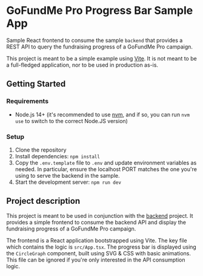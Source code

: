 # GoFundMe Pro Progress Bar Sample App

Sample React frontend to consume the sample `backend` that provides a REST API to query the fundraising progress of a GoFundMe Pro campaign.

This project is meant to be a simple example using [Vite](https://vitejs.dev/). It is not meant to be a full-fledged application, nor to be used in production as-is.

## Getting Started

### Requirements

- Node.js 14+ (it's recommended to use [nvm](https://github.com/nvm-sh/nvm), and if so, you can run `nvm use` to switch to the correct Node.JS version)

### Setup

1. Clone the repository
2. Install dependencies: `npm install`
3. Copy the `.env.template` file to `.env` and update environment variables as needed. In particular, ensure the localhost PORT matches the one you're using to serve the backend in the sample.
4. Start the development server: `npm run dev`

## Project description

This project is meant to be used in conjunction with the [backend](../backend/README.md) project. It provides a simple frontend to consume the backend API and display the fundraising progress of a GoFundMe Pro campaign.

The frontend is a React application bootstrapped using Vite.
The key file which contains the logic is `src/App.tsx`.
The progress bar is displayed using the `CircleGraph` component, built using SVG & CSS with basic animations. This file can be ignored if you're only interested in the API consumption logic.
